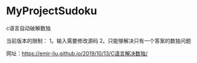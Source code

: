 # MyProjectSudoku
c语言自动破解数独

当前版本的限制：
1。输入需要修改源码
2。只能够解决只有一个答案的数独问题


网址：https://emir-liu.github.io/2019/10/13/C语言解决数独/
